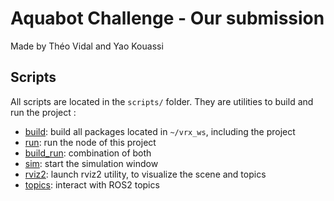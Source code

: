 # Aquabot Challenge - Our submission

Made by Théo Vidal and Yao Kouassi

## Scripts

All scripts are located in the `scripts/` folder. They are utilities to build and run the project :

- [build](scripts/build): build all packages located in `~/vrx_ws`, including the project
- [run](scripts/run): run the node of this project
- [build_run](scripts/build_run): combination of both
- [sim](scripts/sim): start the simulation window
- [rviz2](scripts/rviz2): launch rviz2 utility, to visualize the scene and topics
- [topics](scripts/topics): interact with ROS2 topics